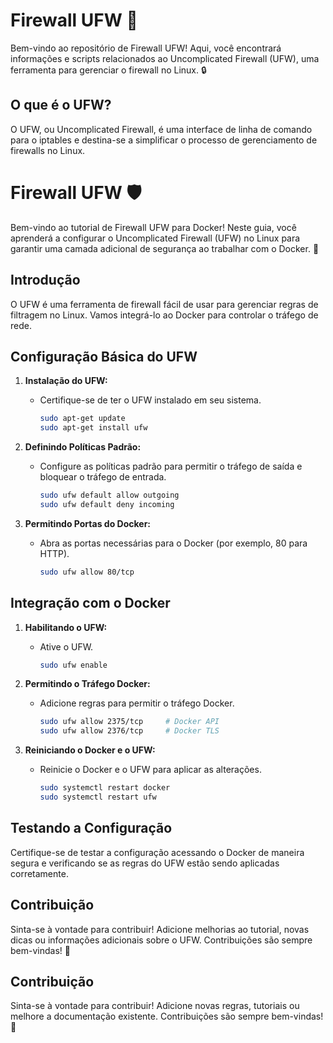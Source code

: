 # Firewall UFW 🚧

Bem-vindo ao repositório de Firewall UFW! Aqui, você encontrará informações e scripts relacionados ao Uncomplicated Firewall (UFW), uma ferramenta para gerenciar o firewall no Linux. 🔒

## O que é o UFW?

O UFW, ou Uncomplicated Firewall, é uma interface de linha de comando para o iptables e destina-se a simplificar o processo de gerenciamento de firewalls no Linux.
# Firewall UFW 🛡️

Bem-vindo ao tutorial de Firewall UFW para Docker! Neste guia, você aprenderá a configurar o Uncomplicated Firewall (UFW) no Linux para garantir uma camada adicional de segurança ao trabalhar com o Docker. 🚀

## Introdução

O UFW é uma ferramenta de firewall fácil de usar para gerenciar regras de filtragem no Linux. Vamos integrá-lo ao Docker para controlar o tráfego de rede.

## Configuração Básica do UFW

1. **Instalação do UFW:**
   - Certifique-se de ter o UFW instalado em seu sistema.
     ```bash
     sudo apt-get update
     sudo apt-get install ufw
     ```

2. **Definindo Políticas Padrão:**
   - Configure as políticas padrão para permitir o tráfego de saída e bloquear o tráfego de entrada.
     ```bash
     sudo ufw default allow outgoing
     sudo ufw default deny incoming
     ```

3. **Permitindo Portas do Docker:**
   - Abra as portas necessárias para o Docker (por exemplo, 80 para HTTP).
     ```bash
     sudo ufw allow 80/tcp
     ```

## Integração com o Docker

1. **Habilitando o UFW:**
   - Ative o UFW.
     ```bash
     sudo ufw enable
     ```

2. **Permitindo o Tráfego Docker:**
   - Adicione regras para permitir o tráfego Docker.
     ```bash
     sudo ufw allow 2375/tcp     # Docker API
     sudo ufw allow 2376/tcp     # Docker TLS
     ```

3. **Reiniciando o Docker e o UFW:**
   - Reinicie o Docker e o UFW para aplicar as alterações.
     ```bash
     sudo systemctl restart docker
     sudo systemctl restart ufw
     ```

## Testando a Configuração

Certifique-se de testar a configuração acessando o Docker de maneira segura e verificando se as regras do UFW estão sendo aplicadas corretamente.

## Contribuição

Sinta-se à vontade para contribuir! Adicione melhorias ao tutorial, novas dicas ou informações adicionais sobre o UFW. Contribuições são sempre bem-vindas! 🎉


## Contribuição

Sinta-se à vontade para contribuir! Adicione novas regras, tutoriais ou melhore a documentação existente. Contribuições são sempre bem-vindas! 🎉
